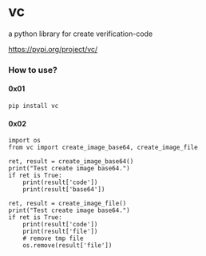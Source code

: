 # vc
a python library for create verification-code

https://pypi.org/project/vc/

### How to use?

#### 0x01
```
pip install vc
```

#### 0x02
```
import os
from vc import create_image_base64, create_image_file

ret, result = create_image_base64()
print("Test create image base64.")
if ret is True:
    print(result['code'])
    print(result['base64'])

ret, result = create_image_file()
print("Test create image base64.")
if ret is True:
    print(result['code'])
    print(result['file'])
    # remove tmp file
    os.remove(result['file'])
```
